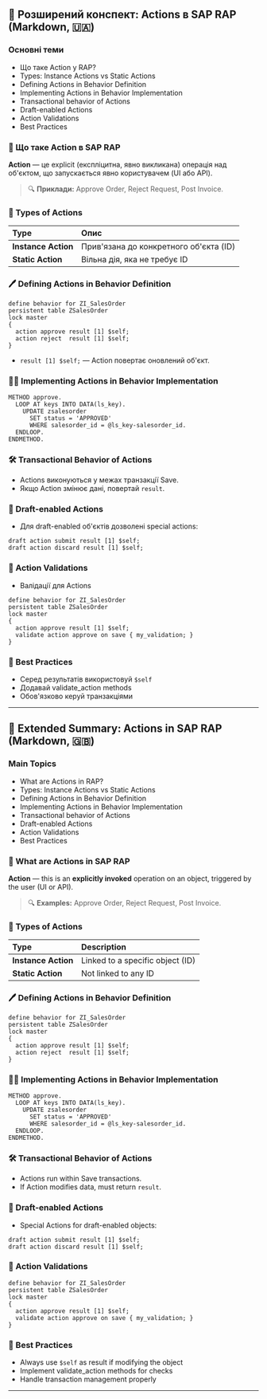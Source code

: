 ## 📅 Розширений конспект: Actions в SAP RAP (Markdown, 🇺🇦)

### Основні теми
- Що таке Action у RAP?
- Types: Instance Actions vs Static Actions
- Defining Actions in Behavior Definition
- Implementing Actions in Behavior Implementation
- Transactional behavior of Actions
- Draft-enabled Actions
- Action Validations
- Best Practices

### 🔄 Що таке Action в SAP RAP
**Action** — це explicit (експліцитна, явно викликана) операція над об'єктом, що запускається явно користувачем (UI або API).

> 🔍 **Приклади:** Approve Order, Reject Request, Post Invoice.

### 🔢 Types of Actions

| Type | Опис |
|:-----|:-----|
| **Instance Action** | Прив'язана до конкретного об'єкта (ID) |
| **Static Action** | Вільна дія, яка не требує ID |

### 🖊️ Defining Actions in Behavior Definition
```abap
define behavior for ZI_SalesOrder
persistent table ZSalesOrder
lock master
{
  action approve result [1] $self;
  action reject  result [1] $self;
}
```
- `result [1] $self;` — Action повертає оновлений об'єкт.

### 👩‍💻 Implementing Actions in Behavior Implementation
```abap
METHOD approve.
  LOOP AT keys INTO DATA(ls_key).
    UPDATE zsalesorder
      SET status = 'APPROVED'
      WHERE salesorder_id = @ls_key-salesorder_id.
  ENDLOOP.
ENDMETHOD.
```

### 🛠️ Transactional Behavior of Actions
- Actions виконуються у межах транзакції Save.
- Якщо Action змінює дані, повертай `result`.

### 📝 Draft-enabled Actions
- Для draft-enabled об'єктів дозволені special actions:
```abap
draft action submit result [1] $self;
draft action discard result [1] $self;
```

### 📆 Action Validations
- Валідації для Actions
```abap
define behavior for ZI_SalesOrder
persistent table ZSalesOrder
lock master
{
  action approve result [1] $self;
  validate action approve on save { my_validation; }
}
```

### 🔹 Best Practices
- Серед результатів використовуй `$self`
- Додавай validate_action methods
- Обов'язково керуй транзакціями

---

## 📅 Extended Summary: Actions in SAP RAP (Markdown, 🇬🇧)

### Main Topics
- What are Actions in RAP?
- Types: Instance Actions vs Static Actions
- Defining Actions in Behavior Definition
- Implementing Actions in Behavior Implementation
- Transactional behavior of Actions
- Draft-enabled Actions
- Action Validations
- Best Practices

### 🔄 What are Actions in SAP RAP
**Action** — this is an **explicitly invoked** operation on an object, triggered by the user (UI or API).

> 🔍 **Examples:** Approve Order, Reject Request, Post Invoice.

### 🔢 Types of Actions

| Type | Description |
|:-----|:------------|
| **Instance Action** | Linked to a specific object (ID) |
| **Static Action** | Not linked to any ID |

### 🖊️ Defining Actions in Behavior Definition
```abap
define behavior for ZI_SalesOrder
persistent table ZSalesOrder
lock master
{
  action approve result [1] $self;
  action reject  result [1] $self;
}
```

### 👩‍💻 Implementing Actions in Behavior Implementation
```abap
METHOD approve.
  LOOP AT keys INTO DATA(ls_key).
    UPDATE zsalesorder
      SET status = 'APPROVED'
      WHERE salesorder_id = @ls_key-salesorder_id.
  ENDLOOP.
ENDMETHOD.
```

### 🛠️ Transactional Behavior of Actions
- Actions run within Save transactions.
- If Action modifies data, must return `result`.

### 📝 Draft-enabled Actions
- Special Actions for draft-enabled objects:
```abap
draft action submit result [1] $self;
draft action discard result [1] $self;
```

### 📆 Action Validations
```abap
define behavior for ZI_SalesOrder
persistent table ZSalesOrder
lock master
{
  action approve result [1] $self;
  validate action approve on save { my_validation; }
}
```

### 🔹 Best Practices
- Always use `$self` as result if modifying the object
- Implement validate_action methods for checks
- Handle transaction management properly

---